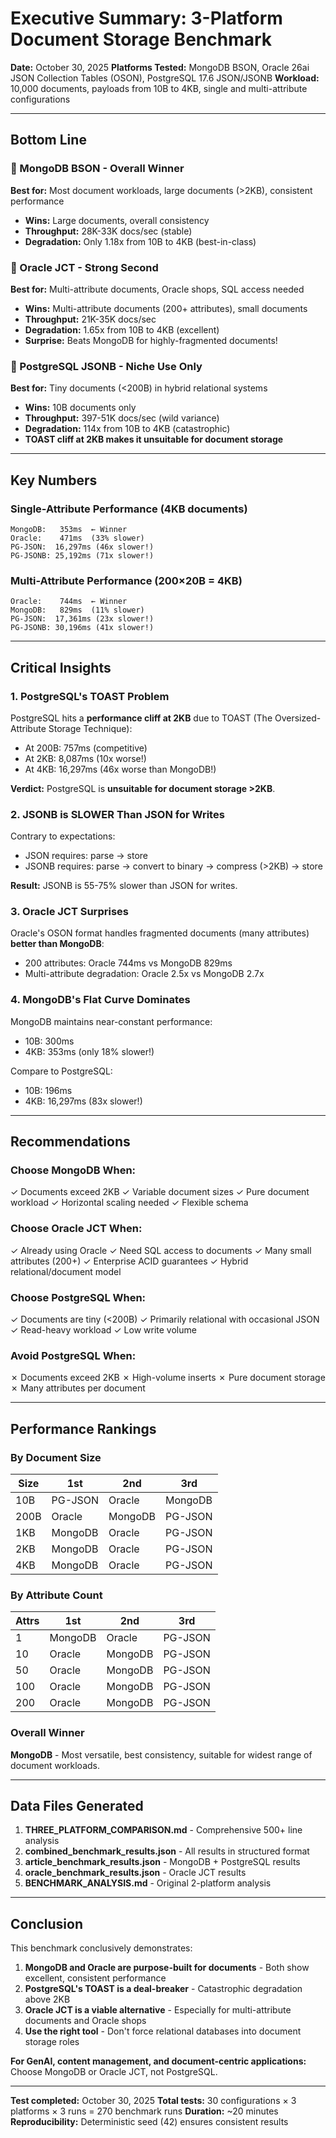 # Executive Summary: 3-Platform Document Storage Benchmark

**Date:** October 30, 2025
**Platforms Tested:** MongoDB BSON, Oracle 26ai JSON Collection Tables (OSON), PostgreSQL 17.6 JSON/JSONB
**Workload:** 10,000 documents, payloads from 10B to 4KB, single and multi-attribute configurations

---

## Bottom Line

### 🥇 MongoDB BSON - Overall Winner
**Best for:** Most document workloads, large documents (>2KB), consistent performance

- **Wins:** Large documents, overall consistency
- **Throughput:** 28K-33K docs/sec (stable)
- **Degradation:** Only 1.18x from 10B to 4KB (best-in-class)

### 🥈 Oracle JCT - Strong Second
**Best for:** Multi-attribute documents, Oracle shops, SQL access needed

- **Wins:** Multi-attribute documents (200+ attributes), small documents
- **Throughput:** 21K-35K docs/sec
- **Degradation:** 1.65x from 10B to 4KB (excellent)
- **Surprise:** Beats MongoDB for highly-fragmented documents!

### 🥉 PostgreSQL JSONB - Niche Use Only
**Best for:** Tiny documents (<200B) in hybrid relational systems

- **Wins:** 10B documents only
- **Throughput:** 397-51K docs/sec (wild variance)
- **Degradation:** 114x from 10B to 4KB (catastrophic)
- **TOAST cliff at 2KB makes it unsuitable for document storage**

---

## Key Numbers

### Single-Attribute Performance (4KB documents)
```
MongoDB:   353ms  ← Winner
Oracle:    471ms  (33% slower)
PG-JSON:  16,297ms (46x slower!)
PG-JSONB: 25,192ms (71x slower!)
```

### Multi-Attribute Performance (200×20B = 4KB)
```
Oracle:    744ms  ← Winner
MongoDB:   829ms  (11% slower)
PG-JSON:  17,361ms (23x slower!)
PG-JSONB: 30,196ms (41x slower!)
```

---

## Critical Insights

### 1. PostgreSQL's TOAST Problem
PostgreSQL hits a **performance cliff at 2KB** due to TOAST (The Oversized-Attribute Storage Technique):
- At 200B: 757ms (competitive)
- At 2KB: 8,087ms (10x worse!)
- At 4KB: 16,297ms (46x worse than MongoDB!)

**Verdict:** PostgreSQL is **unsuitable for document storage >2KB**.

### 2. JSONB is SLOWER Than JSON for Writes
Contrary to expectations:
- JSON requires: parse → store
- JSONB requires: parse → convert to binary → compress (>2KB) → store

**Result:** JSONB is 55-75% slower than JSON for writes.

### 3. Oracle JCT Surprises
Oracle's OSON format handles fragmented documents (many attributes) **better than MongoDB**:
- 200 attributes: Oracle 744ms vs MongoDB 829ms
- Multi-attribute degradation: Oracle 2.5x vs MongoDB 2.7x

### 4. MongoDB's Flat Curve Dominates
MongoDB maintains near-constant performance:
- 10B: 300ms
- 4KB: 353ms (only 18% slower!)

Compare to PostgreSQL:
- 10B: 196ms
- 4KB: 16,297ms (83x slower!)

---

## Recommendations

### Choose MongoDB When:
✓ Documents exceed 2KB
✓ Variable document sizes
✓ Pure document workload
✓ Horizontal scaling needed
✓ Flexible schema

### Choose Oracle JCT When:
✓ Already using Oracle
✓ Need SQL access to documents
✓ Many small attributes (200+)
✓ Enterprise ACID guarantees
✓ Hybrid relational/document model

### Choose PostgreSQL When:
✓ Documents are tiny (<200B)
✓ Primarily relational with occasional JSON
✓ Read-heavy workload
✓ Low write volume

### Avoid PostgreSQL When:
✗ Documents exceed 2KB
✗ High-volume inserts
✗ Pure document storage
✗ Many attributes per document

---

## Performance Rankings

### By Document Size
| Size | 1st | 2nd | 3rd |
|------|-----|-----|-----|
| 10B | PG-JSON | Oracle | MongoDB |
| 200B | Oracle | MongoDB | PG-JSON |
| 1KB | MongoDB | Oracle | PG-JSON |
| 2KB | MongoDB | Oracle | PG-JSON |
| 4KB | MongoDB | Oracle | PG-JSON |

### By Attribute Count
| Attrs | 1st | 2nd | 3rd |
|-------|-----|-----|-----|
| 1 | MongoDB | Oracle | PG-JSON |
| 10 | Oracle | MongoDB | PG-JSON |
| 50 | Oracle | MongoDB | PG-JSON |
| 100 | Oracle | MongoDB | PG-JSON |
| 200 | Oracle | MongoDB | PG-JSON |

### Overall Winner
**MongoDB** - Most versatile, best consistency, suitable for widest range of document workloads.

---

## Data Files Generated

1. **THREE_PLATFORM_COMPARISON.md** - Comprehensive 500+ line analysis
2. **combined_benchmark_results.json** - All results in structured format
3. **article_benchmark_results.json** - MongoDB + PostgreSQL results
4. **oracle_benchmark_results.json** - Oracle JCT results
5. **BENCHMARK_ANALYSIS.md** - Original 2-platform analysis

---

## Conclusion

This benchmark conclusively demonstrates:

1. **MongoDB and Oracle are purpose-built for documents** - Both show excellent, consistent performance
2. **PostgreSQL's TOAST is a deal-breaker** - Catastrophic degradation above 2KB
3. **Oracle JCT is a viable alternative** - Especially for multi-attribute documents and Oracle shops
4. **Use the right tool** - Don't force relational databases into document storage roles

**For GenAI, content management, and document-centric applications:** Choose MongoDB or Oracle JCT, not PostgreSQL.

---

**Test completed:** October 30, 2025
**Total tests:** 30 configurations × 3 platforms × 3 runs = 270 benchmark runs
**Duration:** ~20 minutes
**Reproducibility:** Deterministic seed (42) ensures consistent results
